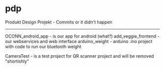 # pdp
Produkt Design Projekt - Commits or it didn't happen
___________________________________________________________________________________
OCONN_android_app - is our app for android (what?)
add_veggie_frontend - our webservices and web interface
arduino_weight - arduino .ino project with code to run our bluetooth weight

CameraTest - is a test project for QR scanner project and will be removed "shortishly"
